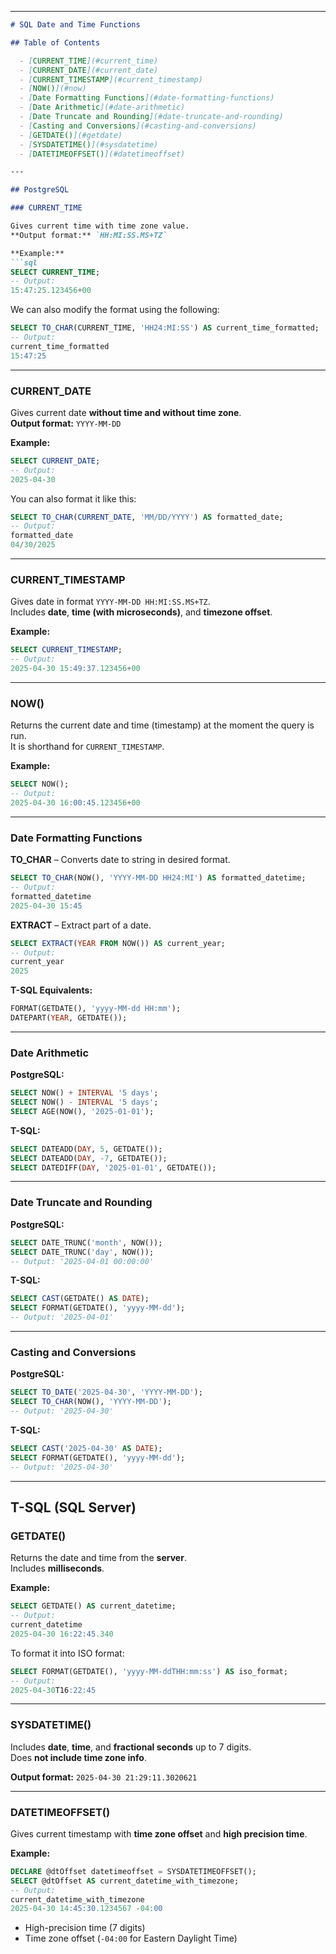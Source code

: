 
---

```markdown
# SQL Date and Time Functions

## Table of Contents

  - [CURRENT_TIME](#current_time)
  - [CURRENT_DATE](#current_date)
  - [CURRENT_TIMESTAMP](#current_timestamp)
  - [NOW()](#now)
  - [Date Formatting Functions](#date-formatting-functions)
  - [Date Arithmetic](#date-arithmetic)
  - [Date Truncate and Rounding](#date-truncate-and-rounding)
  - [Casting and Conversions](#casting-and-conversions)
  - [GETDATE()](#getdate)
  - [SYSDATETIME()](#sysdatetime)
  - [DATETIMEOFFSET()](#datetimeoffset)

---

## PostgreSQL

### CURRENT_TIME

Gives current time with time zone value.  
**Output format:** `HH:MI:SS.MS+TZ`

**Example:**
```sql
SELECT CURRENT_TIME;
-- Output:
15:47:25.123456+00
```

We can also modify the format using the following:
```sql
SELECT TO_CHAR(CURRENT_TIME, 'HH24:MI:SS') AS current_time_formatted;
-- Output:
current_time_formatted  
15:47:25
```

---

### CURRENT_DATE

Gives current date **without time and without time zone**.  
**Output format:** `YYYY-MM-DD`

**Example:**
```sql
SELECT CURRENT_DATE;
-- Output:
2025-04-30
```

You can also format it like this:
```sql
SELECT TO_CHAR(CURRENT_DATE, 'MM/DD/YYYY') AS formatted_date;
-- Output:
formatted_date  
04/30/2025
```

---

### CURRENT_TIMESTAMP

Gives date in format `YYYY-MM-DD HH:MI:SS.MS+TZ`.  
Includes **date**, **time (with microseconds)**, and **timezone offset**.

**Example:**
```sql
SELECT CURRENT_TIMESTAMP;
-- Output:
2025-04-30 15:49:37.123456+00
```

---

### NOW()

Returns the current date and time (timestamp) at the moment the query is run.  
It is shorthand for `CURRENT_TIMESTAMP`.

**Example:**
```sql
SELECT NOW();
-- Output:
2025-04-30 16:00:45.123456+00
```

---

### Date Formatting Functions

**TO_CHAR** – Converts date to string in desired format.

```sql
SELECT TO_CHAR(NOW(), 'YYYY-MM-DD HH24:MI') AS formatted_datetime;
-- Output:
formatted_datetime  
2025-04-30 15:45
```

**EXTRACT** – Extract part of a date.

```sql
SELECT EXTRACT(YEAR FROM NOW()) AS current_year;
-- Output:
current_year  
2025
```

**T-SQL Equivalents:**
```sql
FORMAT(GETDATE(), 'yyyy-MM-dd HH:mm');
DATEPART(YEAR, GETDATE());
```

---

### Date Arithmetic

**PostgreSQL:**
```sql
SELECT NOW() + INTERVAL '5 days';
SELECT NOW() - INTERVAL '5 days';
SELECT AGE(NOW(), '2025-01-01');
```

**T-SQL:**
```sql
SELECT DATEADD(DAY, 5, GETDATE());
SELECT DATEADD(DAY, -7, GETDATE());
SELECT DATEDIFF(DAY, '2025-01-01', GETDATE());
```

---

### Date Truncate and Rounding

**PostgreSQL:**
```sql
SELECT DATE_TRUNC('month', NOW());
SELECT DATE_TRUNC('day', NOW());
-- Output: '2025-04-01 00:00:00'
```

**T-SQL:**
```sql
SELECT CAST(GETDATE() AS DATE);
SELECT FORMAT(GETDATE(), 'yyyy-MM-dd');
-- Output: '2025-04-01'
```

---

### Casting and Conversions

**PostgreSQL:**
```sql
SELECT TO_DATE('2025-04-30', 'YYYY-MM-DD');
SELECT TO_CHAR(NOW(), 'YYYY-MM-DD');
-- Output: '2025-04-30'
```

**T-SQL:**
```sql
SELECT CAST('2025-04-30' AS DATE);
SELECT FORMAT(GETDATE(), 'yyyy-MM-dd');
-- Output: '2025-04-30'
```

---

## T-SQL (SQL Server)

### GETDATE()

Returns the date and time from the **server**.  
Includes **milliseconds**.

**Example:**
```sql
SELECT GETDATE() AS current_datetime;
-- Output:
current_datetime  
2025-04-30 16:22:45.340
```

To format it into ISO format:
```sql
SELECT FORMAT(GETDATE(), 'yyyy-MM-ddTHH:mm:ss') AS iso_format;
-- Output:
2025-04-30T16:22:45
```

---

### SYSDATETIME()

Includes **date**, **time**, and **fractional seconds** up to 7 digits.  
Does **not include time zone info**.

**Output format:** `2025-04-30 21:29:11.3020621`

---

### DATETIMEOFFSET()

Gives current timestamp with **time zone offset** and **high precision time**.

**Example:**
```sql
DECLARE @dtOffset datetimeoffset = SYSDATETIMEOFFSET();
SELECT @dtOffset AS current_datetime_with_timezone;
-- Output:
current_datetime_with_timezone  
2025-04-30 14:45:30.1234567 -04:00
```

- High-precision time (7 digits)
- Time zone offset (`-04:00` for Eastern Daylight Time)
```
